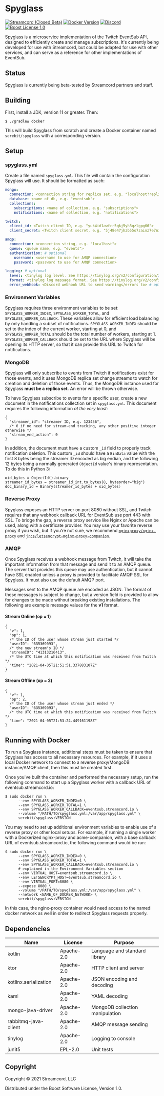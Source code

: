 # Spyglass

[![Streamcord (Closed Beta)][streamcord-badge]](https://streamcord.io/twitch/)
[![Docker Version][docker-badge]](https://hub.docker.com/repository/docker/serebit/spyglass)
[![Discord][discord-guild-badge]](https://discord.com/invite/streamcord)
[![Boost License 1.0][github-license-badge]](https://www.boost.org/users/license.html)

Spyglass is a microservice implementation of the Twitch EventSub API, designed to efficiently create and manage
subscriptions. It's currently being developed for use with Streamcord, but could be adapted for use with other services,
and can serve as a reference for other implementations of EventSub.

## Status

Spyglass is currently being beta-tested by Streamcord partners and staff.

## Building

First, install a JDK, version 11 or greater. Then:

```shell
$ ./gradlew docker
```

This will build Spyglass from scratch and create a Docker container named `serebit/spyglass` with a corresponding
version.

## Setup

### spyglass.yml

Create a file named `spyglass.yml`. This file will contain the configuration Spyglass will use. It should be formatted
as such:

```yaml
mongo:
  connection: <connection string for replica set, e.g. "localhost?replicaSet=replicaset">
  database: <name of db, e.g. "eventsub">
  collections:
    subscriptions: <name of collection, e.g. "subscriptions">
    notifications: <name of collection, e.g. "notifications">

twitch:
  client_id: <Twitch client ID, e.g. "yuk4id1awfrr5qkj5yh8qzlgpg66">
  client_secret: <Twitch client secret, e.g. "5j48e47jhzb55o7zainz7e7niist">

amqp:
  connection: <connection string, e.g. "localhost">
  queue: <queue name, e.g. "events">
  authentication: # optional
    username: <username to use for AMQP connection>
    password: <password to use for AMQP connection>

logging: # optional
  level: <tinylog log level. See https://tinylog.org/v2/configuration/> # optional
  format: <tinylog log message format. See https://tinylog.org/v2/configuration/> # optional
  error_webhook: <Discord webhook URL to send warnings/errors to> # optional
```

### Environment Variables

Spyglass requires three environment variables to be set: `SPYGLASS_WORKER_INDEX`, `SPYGLASS_WORKER_TOTAL`,
and `SPYGLASS_WORKER_CALLBACK`. These variables allow for efficient load balancing by only handling a subset of
notifications. `SPYGLASS_WORKER_INDEX` should be set to the index of the current worker, starting at 0,
and `SPYGLASS_WORKER_TOTAL` should be the total number of workers, starting at 1. `SPYGLASS_WORKER_CALLBACK` should be
set to the URL where Spyglass will be opening its HTTP server, so that it can provide this URL to Twitch for
notifications.

### MongoDB

Spyglass will only subscribe to events from Twitch if notifications exist for those events, and it uses MongoDB replica
set change streams to watch for creation and deletion of those events. Thus, the MongoDB instance used for Spyglass
**must be a replica set.** An error will be thrown otherwise.

To have Spyglass subscribe to events for a specific user, create a new document in the notifications collection set
in `spyglass.yml`. This document requires the following information *at the very least*:

```json5
{
  "streamer_id": "streamer ID, e.g. 123456",
  /* 0 if no need for stream-end tracking, any other positive integer otherwise */
  "stream_end_action": 0
}
```

In addition, the document must have a custom `_id` field to properly track notification deletion. This custom `_id`
should have a `BinData` value with the first 8 bytes being the streamer ID encoded as big endian, and the following 12
bytes being a normally generated `ObjectId` value's binary representation. To do this in Python 3:

```python3
oid_bytes = ObjectId().binary
streamer_id_bytes = streamer_id_int.to_bytes(8, byteorder="big")
doc_binary_id = Binary(streamer_id_bytes + oid_bytes)
```

### Reverse Proxy

Spyglass exposes an HTTP server on port 8080 without SSL, and Twitch requires that any webhook callback URL for EventSub
use port 443 with SSL. To bridge the gap, a reverse proxy service like Nginx or Apache can be used, along with a
certificate provider. You may use your favorite reverse proxy if you wish, but if you're not sure, we
recommend [`nginxproxy/nginx-proxy`](https://github.com/nginx-proxy/nginx-proxy)
and [`jrcs/letsencrypt-nginx-proxy-companion`](https://github.com/nginx-proxy/acme-companion).

### AMQP

Once Spyglass receives a webhook message from Twitch, it will take the important information from that message and send
it to an AMQP queue. The server that provides this queue may use authentication, but it cannot have SSL enabled unless a
proxy is provided to facilitate AMQP SSL for Spyglass. It must also use the default AMQP port.

Messages sent to the AMQP queue are encoded as JSON. The format of these messages is subject to change, but a version
field is provided to allow for changes to be made without breaking existing installations. The following are example
message values for the **v1** format.

#### Stream Online (op = 1)

```json5
{
  "v": 1,
  "op": 1,
  /* the ID of the user whose stream just started */
  "userID": "635369093",
  /* the new stream's ID */
  "streamID": "41313216413",
  /* the UTC time at which this notification was received from Twitch */
  "time": "2021-04-05T21:51:51.337883107Z"
}
```

#### Stream Offline (op = 2)

```json5
{
  "v": 1,
  "op": 2,
  /* the ID of the user whose stream just ended */
  "userID": "635369093",
  /* the UTC time at which this notification was received from Twitch */
  "time": "2021-04-05T21:53:24.449161198Z"
}
```

## Running with Docker

To run a Spyglass instance, additional steps must be taken to ensure that Spyglass has access to all necessary
resources. For example, if it uses a local Docker network to connect to a reverse proxy/MongoDB instance/AMQP client,
then this must be created first.

Once you've built the container and performed the necessary setup, run the following command to start up a Spyglass
worker with a callback URL of eventsub.streamcord.io:

```shell
$ sudo docker run \
      --env SPYGLASS_WORKER_INDEX=0 \
      --env SPYGLASS_WORKER_TOTAL=1 \
      --env SPYGLASS_WORKER_CALLBACK=eventsub.streamcord.io \
      --volume "/PATH/TO/spyglass.yml:/var/app/spyglass.yml" \
      serebit/spyglass:VERSION
```

You may need to set up additional environment variables to enable use of a reverse proxy or other local setups. For
example, if running a single worker with a Dockerized nginx-proxy and acme-companion, with a base callback URL of
eventsub.streamcord.io, the following command would be run:

```shell
$ sudo docker run \
      --env SPYGLASS_WORKER_INDEX=0 \
      --env SPYGLASS_WORKER_TOTAL=1 \
      --env SPYGLASS_WORKER_CALLBACK=eventsub.streamcord.io \
      # explained in the Environment Variables section
      --env VIRTUAL_HOST=eventsub.streamcord.io \
      --env LETSENCRYPT_HOST=eventsub.streamcord.io \
      --env VIRTUAL_PORT=8080 \
      --expose 8080 \
      --volume "/PATH/TO/spyglass.yml:/var/app/spyglass.yml" \
      --network <NAME_OF_DOCKER_NETWORK> \
      serebit/spyglass:VERSION
```

In this case, the nginx-proxy container would need access to the named docker network as well in order to redirect
Spyglass requests properly.

## Dependencies

| Name                  | License     | Purpose                         |
|-----------------------|-------------|---------------------------------|
| kotlin                | Apache-2.0  | Language and standard library   |
| ktor                  | Apache-2.0  | HTTP client and server          |
| kotlinx.serialization | Apache-2.0  | JSON encoding and decoding      |
| kaml                  | Apache-2.0  | YAML decoding                   |
| mongo-java-driver     | Apache-2.0  | MongoDB collection manipulation |
| rabbitmq-java-client  | Apache-2.0  | AMQP message sending            |
| tinylog               | Apache-2.0  | Logging to console              |
| junit5                | EPL-2.0     | Unit tests                      |

## Copyright

Copyright © 2021 Streamcord, LLC

Distributed under the Boost Software License, Version 1.0.

[streamcord-badge]: https://img.shields.io/badge/Streamcord-Closed_Beta-9146ff

[docker-badge]: https://img.shields.io/docker/v/serebit/spyglass?label=docker%20version&sort=date

[discord-guild-badge]: https://discordapp.com/api/guilds/294215057129340938/widget.png?style=shield "Discord Server"

[github-license-badge]: https://img.shields.io/github/license/streamcord/spyglass?color=lightgrey
